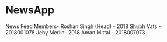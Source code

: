 # NewsApp
News Feed
Members-
Roshan Singh (Head) - 2018
Shubh Vats - 2018001078
Jeby Merlin- 2018
Aman Mittal - 2018007073
